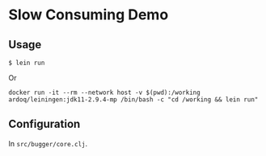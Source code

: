 # Slow Consuming Demo

## Usage

```
$ lein run
```

Or

```
docker run -it --rm --network host -v $(pwd):/working ardoq/leiningen:jdk11-2.9.4-mp /bin/bash -c "cd /working && lein run"
```

## Configuration

In `src/bugger/core.clj`.
